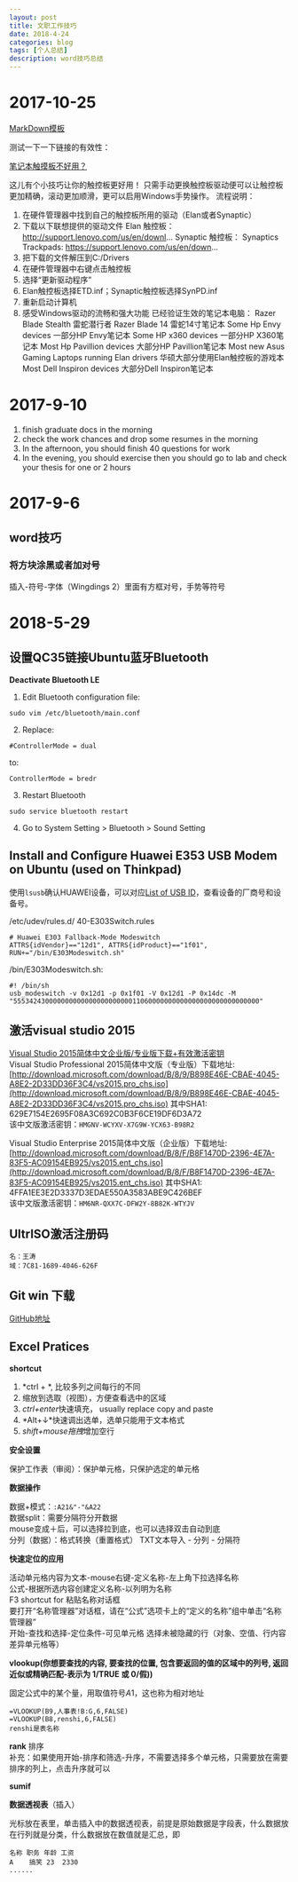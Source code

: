 ```yaml
---
layout: post
title: 文职工作技巧
date: 2018-4-24
categories: blog
tags: [个人总结]
description: word技巧总结
---
```


# 2017-10-25

[MarkDown模板](https://guides.github.com/pdfs/markdown-cheatsheet-online.pdf)

测试一下一下链接的有效性：

[笔记本触摸板不好用？](https://www.youtube.com/watch?v=f2rfwR-IV-c)

这儿有个小技巧让你的触控板更好用！ 只需手动更换触控板驱动便可以让触控板更加精确，滚动更加顺滑，更可以启用Windows手势操作。 流程说明：

1. 在硬件管理器中找到自己的触控板所用的驱动（Elan或者Synaptic）
2. 下载以下联想提供的驱动文件 Elan 触控板： http://support.lenovo.com/us/en/downl... Synaptic 触控板： Synaptics Trackpads: https://support.lenovo.com/us/en/down...
3. 把下载的文件解压到C:/Drivers
4. 在硬件管理器中右键点击触控板
5. 选择“更新驱动程序”
6. Elan触控板选择ETD.inf；Synaptic触控板选择SynPD.inf
7. 重新启动计算机
8. 感受Windows驱动的流畅和强大功能 已经验证生效的笔记本电脑： Razer Blade Stealth 雷蛇潜行者 Razer Blade 14 雷蛇14寸笔记本 Some Hp Envy devices 一部分HP Envy笔记本 Some HP x360 devices 一部分HP X360笔记本 Most Hp Pavillion devices 大部分HP Pavillion笔记本 Most new Asus Gaming Laptops running Elan drivers 华硕大部分使用Elan触控板的游戏本 Most Dell Inspiron devices 大部分Dell Inspiron笔记本

# 2017-9-10

1. finish graduate docs in the morning
2. check the work chances and drop some resumes in the morning
3. In the afternoon, you should finish 40 questions for work
4. In the evening, you should exercise then you should go to lab and check your thesis for one or 2 hours

# 2017-9-6

## word技巧

### 将方块涂黑或者加对号

插入-符号-字体（Wingdings 2）里面有方框对号，手势等符号

# 2018-5-29

## 设置QC35链接Ubuntu蓝牙Bluetooth

**Deactivate Bluetooth LE**

1. Edit Bluetooth configuration file:
```
sudo vim /etc/bluetooth/main.conf
```
2. Replace:
```
#ControllerMode = dual
```
to:
```
ControllerMode = bredr
```
3. Restart Bluetooth
```
sudo service bluetooth restart
```
4. Go to System Setting > Bluetooth > Sound Setting

## Install and Configure Huawei E353 USB Modem on Ubuntu (used on Thinkpad)

使用```lsusb```确认HUAWEI设备，可以对应[List of USB ID](http://www.linux-usb.org/usb.ids)，查看设备的厂商号和设备号。

/etc/udev/rules.d/ 40-E303Switch.rules

```
# Huawei E303 Fallback-Mode Modeswitch
ATTRS{idVendor}=="12d1", ATTRS{idProduct}=="1f01", RUN+="/bin/E303Modeswitch.sh"
```

/bin/E303Modeswitch.sh:

```
#! /bin/sh
usb_modeswitch -v 0x12d1 -p 0x1f01 -V 0x12d1 -P 0x14dc -M "55534243000000000000000000000011060000000000000000000000000000"
```

## 激活visual studio 2015

[Visual Studio 2015简体中文企业版/专业版下载+有效激活密钥](https://www.cnblogs.com/bwlluck/p/5514424.html)  
Visual Studio Professional 2015简体中文版（专业版）下载地址:[http://download.microsoft.com/download/B/8/9/B898E46E-CBAE-4045-A8E2-2D33DD36F3C4/vs2015.pro_chs.iso](http://download.microsoft.com/download/B/8/9/B898E46E-CBAE-4045-A8E2-2D33DD36F3C4/vs2015.pro_chs.iso) 其中SHA1: 629E7154E2695F08A3C692C0B3F6CE19DF6D3A72  
该中文版激活密钥：```HMGNV-WCYXV-X7G9W-YCX63-B98R2```

Visual Studio Enterprise 2015简体中文版（企业版）下载地址:[http://download.microsoft.com/download/B/8/F/B8F1470D-2396-4E7A-83F5-AC09154EB925/vs2015.ent_chs.iso](http://download.microsoft.com/download/B/8/F/B8F1470D-2396-4E7A-83F5-AC09154EB925/vs2015.ent_chs.iso) 其中SHA1: 4FFA1EE3E2D3337D3EDAE550A3583ABE9C426BEF  
该中文版激活密钥：```HM6NR-QXX7C-DFW2Y-8B82K-WTYJV```

## UltrISO激活注册码

```
名：王涛
域：7C81-1689-4046-626F
```

## Git win 下载

[GitHub地址](https://github.com/waylau/git-for-win)

## Excel Pratices

**shortcut**

1. *ctrl + \*, 比较多列之间每行的不同  
2. 缩放到选取（视图），方便查看选中的区域
3. *ctrl+enter*快速填充， usually replace copy and paste
4. *Alt+↓*快速调出选单，选单只能用于文本格式
5. *shift+mouse拖拽*增加空行

**安全设置**

保护工作表（审阅）：保护单元格，只保护选定的单元格

**数据操作**

数据+模式：```:A21&"-"&A22```  
数据split：需要分隔符分开数据  
mouse变成＋后，可以选择拉到底，也可以选择双击自动到底  
分列（数据）：格式转换（重置格式）
TXT文本导入 - 分列 - 分隔符  

**快速定位的应用**

活动单元格内容为文本-mouse右键-定义名称-左上角下拉选择名称  
公式-根据所选内容创建定义名称-以列明为名称  
F3 shortcut for 粘贴名称对话框  
要打开“名称管理器”对话框，请在“公式”选项卡上的“定义的名称”组中单击“名称管理器”  
开始-查找和选择-定位条件-可见单元格 选择未被隐藏的行（对象、空值、行内容差异单元格等）  

**vlookup(你想要查找的内容, 要查找的位置, 包含要返回的值的区域中的列号, 返回近似或精确匹配-表示为 1/TRUE 或 0/假))**

固定公式中的某个量，用取值符号$A$1，这也称为相对地址
```
=VLOOKUP(B9,人事表!B:G,6,FALSE)
=VLOOKUP(B8,renshi,6,FALSE)
renshi是表名称
```

**rank**
排序  
补充：如果使用开始-排序和筛选-升序，不需要选择多个单元格，只需要放在需要排序的列上，点击升序就可以

**sumif**

**数据透视表**（插入）

光标放在表里，单击插入中的数据透视表，前提是原始数据是字段表，什么数据放在行列就是分类，什么数据放在数值就是汇总，即
```
名称 职务 年龄 工资
A    搞笑 23  2330
......
```
